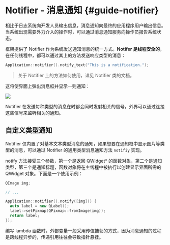 # Notifier - 消息通知 {#guide-notifier}

相比于日志系统向开发人员输出信息，消息通知向最终的应用程序用户输出信息。当系统出现需要外力介入的操作时，可以通过消息通知服务向操作员报告系统状态。

框架提供了 Notifier 作为系统发送通知消息的统一方式。**Notifer 是线程安全的**，在任何线程中，都可以通过其上的方法发送响应类型的消息：

```cpp
Application::notifier().notify_text("This is a notification.");
```

> 关于 Notifier 上的方法如何使用，详见 Notifier 类的文档。

这将使界面上弹出消息框并显示一则通知：

![](notification.png)

Notifier 在发送每种类型的消息在时都会同时发射相关的信号，外界可以通过连接这些信号来监听相关的通知。

## 自定义类型通知

Notifier 仅内置了对基本文本类型消息的通知，如果想要在通知框中显示图片等类型的消息，可以通过 Notifier 的通用类型消息通知方法 `notifiy` 实现。

notify 方法接受三个参数，第一个是返回 QWidget* 的函数对象，第二个是通知类型，第三个是通知标题，函数对象将在主线程中被执行以创建显示界面所需的 QWidget 对象。下面是一个使用示例：

```cpp
QImage img;

// ...

Application::notifier().notify([img]() {
  auto label = new QLabel();
  label->setPixmap(QPixmap::fromImage(img));
  return label;
});
```

编写 lambda 函数时，外部变量一般采用传值捕获的方式，因为消息通知的过程是跨线程异步的，传递引用往往会导致指针悬挂。
